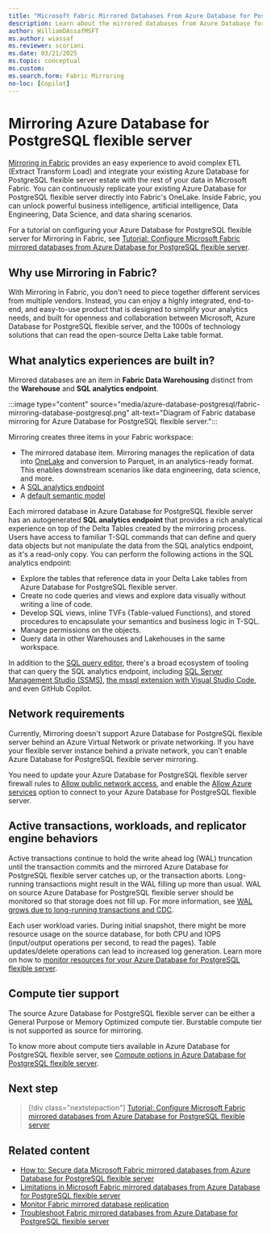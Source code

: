 ```yaml
---
title: "Microsoft Fabric Mirrored Databases From Azure Database for PostgreSQL flexible server"
description: Learn about the mirrored databases from Azure Database for PostgreSQL flexible server in Microsoft Fabric.
author: WilliamDAssafMSFT
ms.author: wiassaf
ms.reviewer: scoriani
ms.date: 03/21/2025
ms.topic: conceptual
ms.custom:
ms.search.form: Fabric Mirroring
no-loc: [Copilot]
---
```


# Mirroring Azure Database for PostgreSQL flexible server

[Mirroring in Fabric](overview.md) provides an easy experience to avoid complex ETL (Extract Transform Load) and integrate your existing Azure Database for PostgreSQL flexible server estate with the rest of your data in Microsoft Fabric. You can continuously replicate your existing Azure Database for PostgreSQL flexible server directly into Fabric's OneLake. Inside Fabric, you can unlock powerful business intelligence, artificial intelligence, Data Engineering, Data Science, and data sharing scenarios.

For a tutorial on configuring your Azure Database for PostgreSQL flexible server for Mirroring in Fabric, see [Tutorial: Configure Microsoft Fabric mirrored databases from Azure Database for PostgreSQL flexible server](azure-database-postgresql-tutorial.md).

## Why use Mirroring in Fabric?

With Mirroring in Fabric, you don't need to piece together different services from multiple vendors. Instead, you can enjoy a highly integrated, end-to-end, and easy-to-use product that is designed to simplify your analytics needs, and built for openness and collaboration between Microsoft, Azure Database for PostgreSQL flexible server, and the 1000s of technology solutions that can read the open-source Delta Lake table format.

## What analytics experiences are built in?

Mirrored databases are an item in **Fabric Data Warehousing** distinct from the **Warehouse** and **SQL analytics endpoint**.

:::image type="content" source="media/azure-database-postgresql/fabric-mirroring-database-postgresql.png" alt-text="Diagram of Fabric database mirroring for Azure Database for PostgreSQL flexible server.":::

Mirroring creates three items in your Fabric workspace:

- The mirrored database item. Mirroring manages the replication of data into [OneLake](../../onelake/onelake-overview.md) and conversion to Parquet, in an analytics-ready format. This enables downstream scenarios like data engineering, data science, and more.
- A [SQL analytics endpoint](../../data-warehouse/get-started-lakehouse-sql-analytics-endpoint.md)
- A [default semantic model](../../data-warehouse/semantic-models.md)

Each mirrored database in Azure Database for PostgreSQL flexible server has an autogenerated **SQL analytics endpoint** that provides a rich analytical experience on top of the Delta Tables created by the mirroring process. Users have access to familiar T-SQL commands that can define and query data objects but not manipulate the data from the SQL analytics endpoint, as it's a read-only copy. You can perform the following actions in the SQL analytics endpoint:

- Explore the tables that reference data in your Delta Lake tables from Azure Database for PostgreSQL flexible server.
- Create no code queries and views and explore data visually without writing a line of code.
- Develop SQL views, inline TVFs (Table-valued Functions), and stored procedures to encapsulate your semantics and business logic in T-SQL.
- Manage permissions on the objects.
- Query data in other Warehouses and Lakehouses in the same workspace.

In addition to the [SQL query editor](../../data-warehouse/sql-query-editor.md), there's a broad ecosystem of tooling that can query the SQL analytics endpoint, including [SQL Server Management Studio (SSMS)](/sql/ssms/download-sql-server-management-studio-ssms), [the mssql extension with Visual Studio Code](/sql/tools/visual-studio-code/mssql-extensions?view=fabric&preserve-view=true), and even GitHub Copilot. 

## Network requirements

Currently, Mirroring doesn't support Azure Database for PostgreSQL flexible server behind an Azure Virtual Network or private networking. If you have your flexible server instance behind a private network, you can't enable Azure Database for PostgreSQL flexible server mirroring.

You need to update your Azure Database for PostgreSQL flexible server firewall rules to [Allow public network access](/azure/postgresql/flexible-server/how-to-networking-servers-deployed-public-access-enable-public-access), and enable the [Allow Azure services](/azure/postgresql/flexible-server/concepts-networking-public#allow-all-azure-ip-addresses) option to connect to your Azure Database for PostgreSQL flexible server.

## Active transactions, workloads, and replicator engine behaviors

Active transactions continue to hold the write ahead log (WAL) truncation until the transaction commits and the mirrored Azure Database for PostgreSQL flexible server catches up, or the transaction aborts. Long-running transactions might result in the WAL filling up more than usual. WAL on source Azure Database for PostgreSQL flexible server should be monitored so that storage does not fill up. For more information, see [WAL grows due to long-running transactions and CDC](/azure/postgresql/flexible-server/concepts-logical#monitor).

Each user workload varies. During initial snapshot, there might be more resource usage on the source database, for both CPU and IOPS (input/output operations per second, to read the pages). Table updates/delete operations can lead to increased log generation. Learn more on how to [monitor resources for your Azure Database for PostgreSQL flexible server](/azure/postgresql/flexible-server/concepts-monitoring).

## Compute tier support

The source Azure Database for PostgreSQL flexible server can be either a General Purpose or Memory Optimized compute tier. Burstable compute tier is not supported as source for mirroring.

To know more about compute tiers available in Azure Database for PostgreSQL flexible server, see [Compute options in Azure Database for PostgreSQL flexible server](/azure/postgresql/flexible-server/concepts-compute).

## Next step

> [!div class="nextstepaction"]
> [Tutorial: Configure Microsoft Fabric mirrored databases from Azure Database for PostgreSQL flexible server](azure-database-postgresql-tutorial.md)

## Related content

- [How to: Secure data Microsoft Fabric mirrored databases from Azure Database for PostgreSQL flexible server](azure-database-postgresql-how-to-data-security.md)
- [Limitations in Microsoft Fabric mirrored databases from Azure Database for PostgreSQL flexible server](azure-database-postgresql-limitations.md)
- [Monitor Fabric mirrored database replication](monitor.md)
- [Troubleshoot Fabric mirrored databases from Azure Database for PostgreSQL flexible server](azure-database-postgresql-troubleshoot.md)
